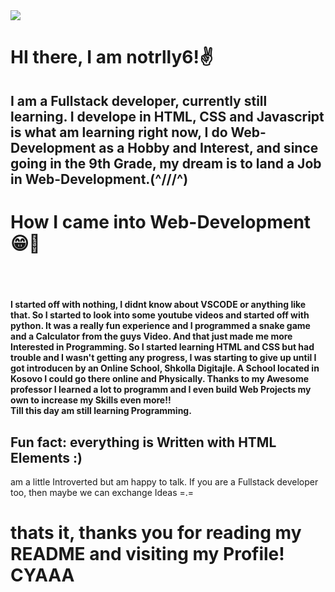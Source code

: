 <img src="https://gameforfun.com.br/wp-content/uploads/2016/11/wallpaper_watch_dogs_13_1920x1080.jpg">
<h1>HI there, I am notrlly6!✌️</h1>
<h2>I am a Fullstack developer, currently still learning. I develope in HTML, CSS and Javascript is what am learning right now, I do Web-Development as a Hobby and Interest, and since going in the 9th Grade, my dream is to land a Job in Web-Development.(^///^)</h2>

<h1>How I came into Web-Development😁🙌</h1>
<br><br>

<h4>I started off with nothing, I didnt know about VSCODE or anything like that. So I started to look into some youtube videos and started off with python. It was a really fun experience and I programmed a snake game and a Calculator from the guys Video. And that just made me more Interested in Programming. So I started learning HTML and CSS but had trouble and I wasn't getting any progress, I was starting to give up until I got introducen by an Online School, Shkolla Digitajle. A School located in Kosovo I could go there online and Physically. Thanks to my Awesome professor I learned a lot to programm and I even build Web Projects my own to increase my Skills even more!!<br> Till this day am still learning Programming. </h4>
<h2>Fun fact: everything is Written with HTML Elements :) </h2>


<p>am a little Introverted but am happy to talk. If you are a Fullstack developer too, then maybe we can exchange Ideas =.=</p>



<h1>thats it, thanks you for reading my README and visiting my Profile!
CYAAA</h1


